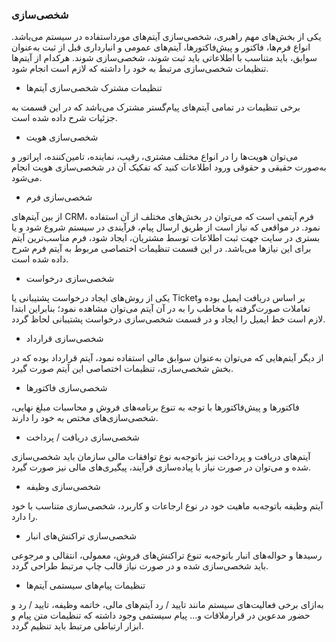 

### شخصی‌سازی 


یکی از بخش‌های مهم راهبری، شخصی‌سازی آیتم‌های مورداستفاده در سیستم می‌باشد. انواع فرم‌ها، فاکتور و پیش‌فاکتورها، آیتم‌های عمومی و انبارداری قبل از ثبت به‌عنوان سوابق، باید متناسب با اطلاعاتی باید ثبت شوند، شخصی‌سازی شوند. هرکدام از آیتم‌ها تنظیمات شخصی‌سازی مرتبط به خود را داشته که لازم است انجام شود.


-  	تنظیمات مشترک شخصی‌سازی آیتم‌ها

برخی تنظیمات در تمامی آیتم‌های پیام‌گستر مشترک می‌باشد که در این قسمت به جزئیات شرح داده شده است.


- 	شخصی‌سازی هویت

می‌توان هویت‌ها را در انواع مختلف مشتری، رقیب، نماینده، تامین‌کننده، اپراتور و به‌صورت حقیقی و حقوقی ورود اطلاعات کنید که تفکیک آن در شخصی‌سازی هویت انجام می‌شود.



-  	شخصی‌سازی فرم

از بین آیتم‌های CRM، فرم آیتمی است که می‌توان در بخش‌های مختلف از آن استفاده نمود. در مواقعی که نیاز است از طریق ارسال پیام، فرآیندی در سیستم شروع شود و یا بستری در سایت جهت ثبت اطلاعات توسط مشتریان، ایجاد شود، فرم مناسب‌ترین آیتم برای این نیازها می‌باشد. در این قسمت تنظیمات اختصاصی مربوط به آیتم فرم شرح داده شده است.



-  شخصی‌سازی درخواست

یکی از روش‌های ایجاد درخواست پشتیبانی یا Ticketبر اساس دریافت ایمیل بوده و تعاملات صورت‌گرفته با مخاطب را به در آن آیتم می‌توان مشاهده نمود؛ بنابراین ابتدا لازم است خط ایمیل را ایجاد و در قسمت شخصی‌سازی درخواست پشتیبانی لحاظ گردد.



-  شخصی‌سازی قرارداد

از دیگر آیتم‌هایی که می‌توان به‌عنوان سوابق مالی استفاده نمود، آیتم قرارداد بوده که در بخش شخصی‌سازی، تنظیمات اختصاصی این آیتم صورت گیرد.



-  	شخصی‌سازی فاکتورها

فاکتورها و پیش‌فاکتورها با توجه به تنوع برنامه‌های فروش و محاسبات مبلغ نهایی، شخصی‌سازی‌های مختص به خود را دارند.


- 	شخصی‌سازی دریافت / پرداخت

آیتم‌های دریافت و پرداخت نیز باتوجه‌به نوع توافقات مالی سازمان باید شخصی‌سازی شده و می‌توان در صورت نیاز با پیاده‌سازی فرآیند، پیگیری‌های مالی نیز صورت گیرد.



-  	شخصی‌سازی وظیفه

آیتم وظیفه باتوجه‌به ماهیت خود در نوع ارجاعات و کاربرد، شخصی‌سازی متناسب با خود را دارد.


-  	شخصی‌سازی تراکنش‌های انبار

رسیدها و حواله‌های انبار باتوجه‌به تنوع تراکنش‌های فروش، معمولی، انتقالی و مرجوعی باید شخصی‌سازی شده و در صورت نیاز قالب چاپ مرتبط طراحی گردد.


-  تنظیمات پیام‌های سیستمی آیتم‌ها

به‌ازای برخی فعالیت‌های سیستم مانند تایید / رد آیتم‌های مالی، خاتمه وظیفه، تایید / رد و حضور مدعوین در قرارملاقات و... پیام سیستمی وجود داشته که تنظیمات متن پیام و ابزار ارتباطی مرتبط باید تنظیم گردد. 
